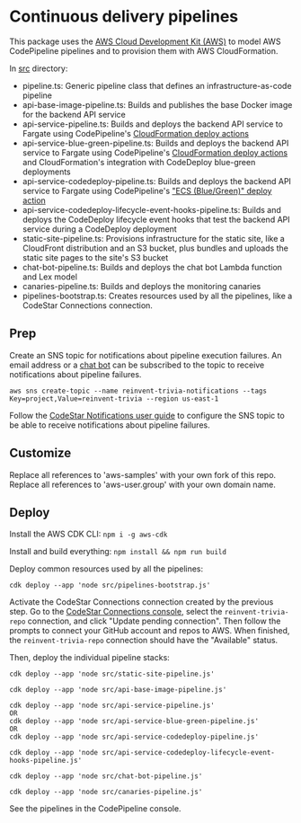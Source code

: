 # Continuous delivery pipelines

This package uses the [AWS Cloud Development Kit (AWS)](https://github.com/awslabs/aws-cdk) to model AWS CodePipeline pipelines and to provision them with AWS CloudFormation.

In [src](src/) directory:
* pipeline.ts: Generic pipeline class that defines an infrastructure-as-code pipeline
* api-base-image-pipeline.ts: Builds and publishes the base Docker image for the backend API service
* api-service-pipeline.ts: Builds and deploys the backend API service to Fargate using CodePipeline's [CloudFormation deploy actions](https://docs.aws.amazon.com/codepipeline/latest/userguide/integrations-action-type.html#integrations-deploy-CloudFormation)
* api-service-blue-green-pipeline.ts: Builds and deploys the backend API service to Fargate using CodePipeline's [CloudFormation deploy actions](https://docs.aws.amazon.com/codepipeline/latest/userguide/integrations-action-type.html#integrations-deploy-CloudFormation) and CloudFormation's integration with CodeDeploy blue-green deployments
* api-service-codedeploy-pipeline.ts: Builds and deploys the backend API service to Fargate using CodePipeline's ["ECS (Blue/Green)" deploy action](https://docs.aws.amazon.com/codepipeline/latest/userguide/integrations-action-type.html#integrations-deploy-ECS)
* api-service-codedeploy-lifecycle-event-hooks-pipeline.ts: Builds and deploys the CodeDeploy lifecycle event hooks that test the backend API service during a CodeDeploy deployment
* static-site-pipeline.ts: Provisions infrastructure for the static site, like a CloudFront distribution and an S3 bucket, plus bundles and uploads the static site pages to the site's S3 bucket
* chat-bot-pipeline.ts: Builds and deploys the chat bot Lambda function and Lex model
* canaries-pipeline.ts: Builds and deploys the monitoring canaries
* pipelines-bootstrap.ts: Creates resources used by all the pipelines, like a CodeStar Connections connection.

## Prep

Create an SNS topic for notifications about pipeline execution failures.  An email address or a [chat bot](https://docs.aws.amazon.com/chatbot/latest/adminguide/setting-up.html) can be subscribed to the topic to receive notifications about pipeline failures.
```
aws sns create-topic --name reinvent-trivia-notifications --tags Key=project,Value=reinvent-trivia --region us-east-1
```

Follow the [CodeStar Notifications user guide](https://docs.aws.amazon.com/codestar-notifications/latest/userguide/set-up-sns.html) to configure the SNS topic to be able to receive notifications about pipeline failures.

## Customize

Replace all references to 'aws-samples' with your own fork of this repo.  Replace all references to 'aws-user.group' with your own domain name.

## Deploy

Install the AWS CDK CLI: `npm i -g aws-cdk`

Install and build everything: `npm install && npm run build`

Deploy common resources used by all the pipelines:

```
cdk deploy --app 'node src/pipelines-bootstrap.js'
```

Activate the CodeStar Connections connection created by the previous step.  Go to the [CodeStar Connections console](https://console.aws.amazon.com/codesuite/settings/connections?region=us-east-1), select the `reinvent-trivia-repo` connection, and click "Update pending connection".  Then follow the prompts to connect your GitHub account and repos to AWS.  When finished, the `reinvent-trivia-repo` connection should have the "Available" status.

Then, deploy the individual pipeline stacks:

```
cdk deploy --app 'node src/static-site-pipeline.js'

cdk deploy --app 'node src/api-base-image-pipeline.js'

cdk deploy --app 'node src/api-service-pipeline.js'
OR
cdk deploy --app 'node src/api-service-blue-green-pipeline.js'
OR
cdk deploy --app 'node src/api-service-codedeploy-pipeline.js'

cdk deploy --app 'node src/api-service-codedeploy-lifecycle-event-hooks-pipeline.js'

cdk deploy --app 'node src/chat-bot-pipeline.js'

cdk deploy --app 'node src/canaries-pipeline.js'
```

See the pipelines in the CodePipeline console.

